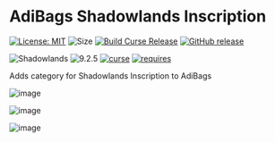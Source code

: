 # AdiBags Shadowlands Inscription

[![License: MIT](https://img.shields.io/badge/License-MIT-yellow.svg)](https://opensource.org/licenses/MIT)
![Size](https://img.shields.io/github/repo-size/N6REJ/AdiBags_Shadowlands_Inscription) 
[![Build Curse Release](https://github.com/N6REJ/AdiBags_Shadowlands_Inscription/actions/workflows/release.yml/badge.svg)](https://github.com/N6REJ/AdiBags_Shadowlands_Inscription/actions/workflows/release.yml) 
[![GitHub release](https://img.shields.io/github/release/N6REJ/AdiBags_Shadowlands_Inscription.svg)](https://GitHub.com/N6REJ/AdiBags_Shadowlands_Inscription/releases/)

![Shadowlands](https://img.shields.io/badge/Supports-Shadowlands-0B68D7)
![9.2.5](https://img.shields.io/badge/Ready_for-9.2.5-darkgreen)
[![curse](https://img.shields.io/badge/Curseforge_Project_ID:-546354-purple)](https://www.curseforge.com/wow/addons/adibags_shadowlands_Inscription)
[![requires](https://img.shields.io/badge/Requires-AdiBags-brown)](https://www.curseforge.com/wow/addons/adibags)

Adds category for Shadowlands Inscription to AdiBags

![image](https://user-images.githubusercontent.com/1850089/141396509-643c4710-41c0-4d46-91ee-954291c9e80d.png)

![image](https://user-images.githubusercontent.com/1850089/141396413-2651f99c-5429-4b07-a3f2-b06eadd266e2.png)

![image](https://user-images.githubusercontent.com/1850089/141396748-108d2798-e4c2-45b5-adc2-08a373b90810.png)
